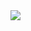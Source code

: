 <img src="https://capsule-render.vercel.app/api?type=cylinder&color=A7D8E2&fontColor=FFFFFF&height=300&section=header&text=capsule%20render&fontSize=90" />
